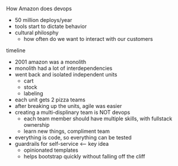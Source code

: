 How Amazon does devops
* 50 million deploys/year
* tools start to dictate behavior
* cultural philosphy
    * how often do we want to interact with our customers

timeline
* 2001 amazon was a monolith
* monolith had a lot of interdependencies
* went back and isolated independent units
    * cart
    * stock
    * labeling
* each unit gets 2 pizza teams
* after breaking up the units, agile was easier
* creating a multi-displinary team is NOT devops
    * each team member should have multiple skills, with fullstack ownership
    * learn new things, compliment team
* everything is code, so everything can be tested
* guardrails for self-service <-- key idea
    * opinionated templates
    * helps bootstrap quickly without falling off the cliff